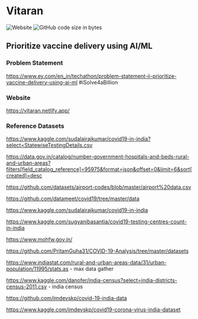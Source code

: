 # Vitaran 
![Website](https://img.shields.io/website?down_color=red&down_message=down&up_color=green&up_message=up&url=https%3A%2F%2Fvitaran.netlify.app%2F)
![GitHub code size in bytes](https://img.shields.io/github/languages/code-size/Majestic-C0ders/EY_Techathon)
## Prioritize vaccine delivery using AI/ML

### Problem Statement
https://www.ey.com/en_in/techathon/problem-statement-ii-prioritize-vaccine-delivery-using-ai-ml    #iSolve4aBillion

### Website
https://vitaran.netlify.app/
### Reference Datasets
https://www.kaggle.com/sudalairajkumar/covid19-in-india?select=StatewiseTestingDetails.csv

https://data.gov.in/catalog/number-government-hospitals-and-beds-rural-and-urban-areas?filters[field_catalog_reference]=95975&format=json&offset=0&limit=6&sort[created]=desc

https://github.com/datasets/airport-codes/blob/master/airport%20data.csv

https://github.com/datameet/covid19/tree/master/data

https://www.kaggle.com/sudalairajkumar/covid19-in-india

https://www.kaggle.com/sugyanibasantia/covid19-testing-centres-count-in-india

https://www.mohfw.gov.in/

https://github.com/PritamGuha31/COVID-19-Analysis/tree/master/datasets

https://www.indiastat.com/rural-and-urban-areas-data/31/urban-population/11995/stats.as   		-   max data gather

https://www.kaggle.com/danofer/india-census?select=india-districts-census-2011.csv			-   india census

https://github.com/imdevskp/covid-19-india-data

https://www.kaggle.com/imdevskp/covid19-corona-virus-india-dataset
 
